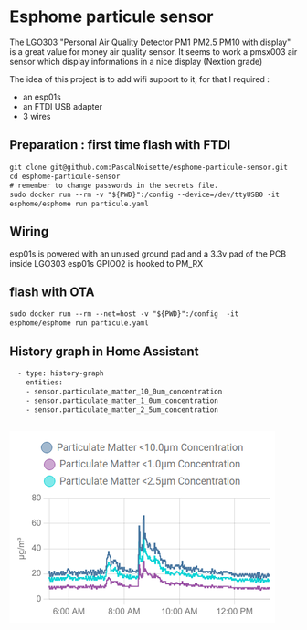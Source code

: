 # Esphome particule sensor

The LGO303 "Personal Air Quality Detector PM1 PM2.5 PM10 with display" is a great value for money air quality sensor. It seems to work a pmsx003 air sensor which display informations in a nice display (Nextion grade) 

The idea of this project is to add wifi support to it, for that I required :
- an esp01s
- an FTDI USB adapter
- 3 wires

## Preparation : first time flash with FTDI

```
git clone git@github.com:PascalNoisette/esphome-particule-sensor.git
cd esphome-particule-sensor
# remember to change passwords in the secrets file.
sudo docker run --rm -v "${PWD}":/config --device=/dev/ttyUSB0 -it esphome/esphome run particule.yaml
```

## Wiring

esp01s is powered with an unused ground pad and a 3.3v pad of the PCB inside LGO303
esp01s GPIO02 is hooked to PM_RX


## flash with OTA

```
sudo docker run --rm --net=host -v "${PWD}":/config  -it esphome/esphome run particule.yaml
```

## History graph in Home Assistant

```
  - type: history-graph
    entities:
    - sensor.particulate_matter_10_0um_concentration
    - sensor.particulate_matter_1_0um_concentration
    - sensor.particulate_matter_2_5um_concentration
    
```

![history graph screenshot in HA](./history-graph.png)
